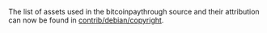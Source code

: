 The list of assets used in the bitcoinpaythrough source and their attribution can now be found in [contrib/debian/copyright](../contrib/debian/copyright).
